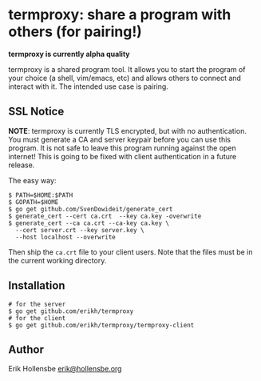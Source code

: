 # termproxy: share a program with others (for pairing!)

**termproxy is currently alpha quality**

termproxy is a shared program tool. It allows you to start the program of your
choice (a shell, vim/emacs, etc) and allows others to connect and interact with
it. The intended use case is pairing.

## SSL Notice

**NOTE**: termproxy is currently TLS encrypted, but with no authentication. You
must generate a CA and server keypair before you can use this program. It is
not safe to leave this program running against the open internet! This is going
to be fixed with client authentication in a future release.

The easy way:

```shell
$ PATH=$HOME:$PATH
$ GOPATH=$HOME
$ go get github.com/SvenDowideit/generate_cert
$ generate_cert --cert ca.crt  --key ca.key -overwrite
$ generate_cert --ca ca.crt --ca-key ca.key \
  --cert server.crt --key server.key \
  --host localhost --overwrite
```

Then ship the `ca.crt` file to your client users. Note that the files must be
in the current working directory.

## Installation

```shell
# for the server
$ go get github.com/erikh/termproxy
# for the client
$ go get github.com/erikh/termproxy/termproxy-client
```

## Author

Erik Hollensbe <erik@hollensbe.org>
